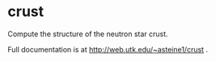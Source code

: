 # crust
Compute the structure of the neutron star crust.

Full documentation is at http://web.utk.edu/~asteine1/crust .

